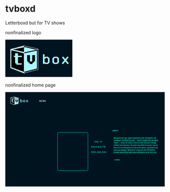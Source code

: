 # tvboxd
Letterboxd but for TV shows

nonfinalized logo

![logo](client/public/image/tvboxlogogh.png)

nonfinalized home page

![homepage](client/public/image/tvboxlogopagedraft.png)

